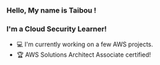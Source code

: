 ### Hello, My name is Taibou !

### I'm a Cloud Security Learner!
- 💻 I'm currently working on a few AWS projects.
- 🏆 AWS Solutions Architect Associate certified!

